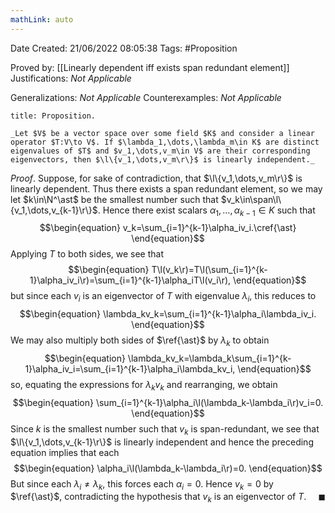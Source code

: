 ```yaml
---
mathLink: auto
---
```


<div class="topSpace"></div>

Date Created: 21/06/2022 08:05:38
Tags: #Proposition

Proved by: [[Linearly dependent iff exists span redundant element]]
Justifications: _Not Applicable_

Generalizations: _Not Applicable_
Counterexamples: _Not Applicable_

``` ad-Proposition
title: Proposition.

_Let $V$ be a vector space over some field $K$ and consider a linear operator $T:V\to V$. If $\lambda_1,\dots,\lambda_m\in K$ are distinct eigenvalues of $T$ and $v_1,\dots,v_m\in V$ are their corresponding eigenvectors, then $\l\{v_1,\dots,v_m\r\}$ is linearly independent._

```

_Proof_. Suppose, for sake of contradiction, that $\l\{v_1,\dots,v_m\r\}$ is linearly dependent. Thus there exists a span redundant element, so we may let $k\in\N^\ast$ be the smallest number such that $v_k\in\span\l\{v_1,\dots,v_{k-1}\r\}$. Hence there exist scalars $\alpha_1,\dots,\alpha_{k-1}\in K$ such that
$$\begin{equation}
    v_k=\sum_{i=1}^{k-1}\alpha_iv_i.\cref{\ast}
\end{equation}$$
Applying $T$ to both sides, we see that
$$\begin{equation}
    T\l(v_k\r)=T\l(\sum_{i=1}^{k-1}\alpha_iv_i\r)=\sum_{i=1}^{k-1}\alpha_iT\l(v_i\r),
\end{equation}$$
but since each $v_i$ is an eigenvector of $T$ with eigenvalue $\lambda_i$, this reduces to
$$\begin{equation}
    \lambda_kv_k=\sum_{i=1}^{k-1}\alpha_i\lambda_iv_i.
\end{equation}$$
We may also multiply both sides of $\ref{\ast}$ by $\lambda_k$ to obtain
$$\begin{equation}
    \lambda_kv_k=\lambda_k\sum_{i=1}^{k-1}\alpha_iv_i=\sum_{i=1}^{k-1}\alpha_i\lambda_kv_i,
\end{equation}$$
so, equating the expressions for $\lambda_kv_k$ and rearranging, we obtain
$$\begin{equation}
    \sum_{i=1}^{k-1}\alpha_i\l(\lambda_k-\lambda_i\r)v_i=0.
\end{equation}$$
Since $k$ is the smallest number such that $v_k$ is span-redundant, we see that $\l\{v_1,\dots,v_{k-1}\r\}$ is linearly independent and hence the preceding equation implies that each
$$\begin{equation}
    \alpha_i\l(\lambda_k-\lambda_i\r)=0.
\end{equation}$$
But since each $\lambda_i\neq\lambda_k$, this forces each $\alpha_i=0$. Hence $v_k=0$ by $\ref{\ast}$, contradicting the hypothesis that $v_k$ is an eigenvector of $T$.<span style="float:right;">$\blacksquare$</span>
